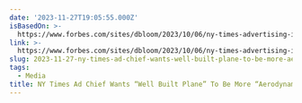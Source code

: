 ```yaml
---
date: '2023-11-27T19:05:55.000Z'
isBasedOn: >-
  https://www.forbes.com/sites/dbloom/2023/10/06/ny-times-advertising-incredibly-well-built-plane-that-new-chief-wants-to-make-more-aerodynamic/?sh=73bc6d74568c
link: >-
  https://www.forbes.com/sites/dbloom/2023/10/06/ny-times-advertising-incredibly-well-built-plane-that-new-chief-wants-to-make-more-aerodynamic/?sh=73bc6d74568c
slug: 2023-11-27-ny-times-ad-chief-wants-well-built-plane-to-be-more-aerodynamic
tags:
  - Media
title: NY Times Ad Chief Wants “Well Built Plane” To Be More “Aerodynamic”
---
```


